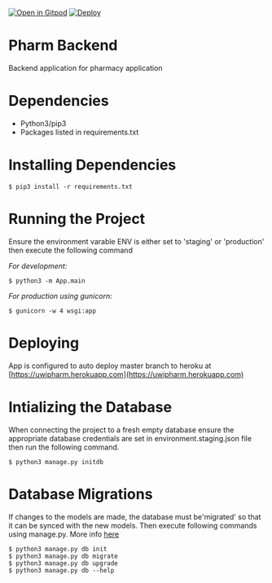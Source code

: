 
[![Open in Gitpod](https://gitpod.io/button/open-in-gitpod.svg)](https://gitpod.io/#env=staging/https://github.com/uwidcit/pharm-backend)
[![Deploy](https://www.herokucdn.com/deploy/button.svg)](https://heroku.com/deploy)

# Pharm Backend
Backend application for pharmacy application

# Dependencies
* Python3/pip3
* Packages listed in requirements.txt

# Installing Dependencies
```
$ pip3 install -r requirements.txt
```

# Running the Project
Ensure the environment varable ENV is either set to 'staging' or 'production' then execute the following command

_For development:_
```
$ python3 -m App.main
```
_For production using gunicorn:_
```
$ gunicorn -w 4 wsgi:app
```

# Deploying
App is configured to auto deploy master branch to heroku at [https://uwipharm.herokuapp.com](https://uwipharm.herokuapp.com)

# Intializing the Database
When connecting the project to a fresh empty database ensure the appropriate database credentials are set in environment.staging.json file then run the following command.
```
$ python3 manage.py initdb
```

# Database Migrations
If changes to the models are made, the database must be'migrated' so that it can be synced with the new models.
Then execute following commands using manage.py. More info [here](https://flask-migrate.readthedocs.io/en/latest/)

```
$ python3 manage.py db init
$ python3 manage.py db migrate
$ python3 manage.py db upgrade
$ python3 manage.py db --help
```